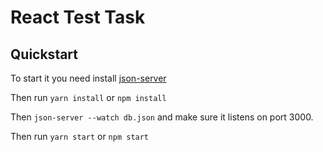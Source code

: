 React Test Task
===

## Quickstart

To start it you need install [json-server](https://github.com/typicode/json-server)

Then run `yarn install` or `npm install`

Then `json-server --watch db.json` and make sure it listens on port 3000.

Then run `yarn start` or `npm start`
